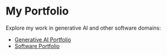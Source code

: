# My Portfolio 

Explore my work in generative AI and other software domains:

- [Generative AI Portfolio](https://github.com/gritholdings/python-examples)
- [Software Portfolio](https://github.com/gritholdings)
